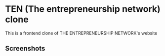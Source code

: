 # TEN (The entrepreneurship network) clone

This is a frontend clone of THE ENTREPRENEURSHIP NETWORK's website


## Screenshots
